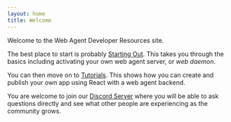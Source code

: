 ```yaml
---
layout: home
title: Welcome
---
```

Welcome <party></party> to the Web Agent Developer Resources site.

The best place to start is probably [Starting Out](start). This
takes you through the basics including activating your own web agent server, or _web daemon_.

You can then move on to [Tutorials](tutorials). This shows how you can create and publish your
own app using React with a web agent backend.

You are welcome to join our [Discord Server](https://discord.gg/cMpHrDbk8b) where you will be able
to ask questions directly and see what other people are experiencing as the community grows.
